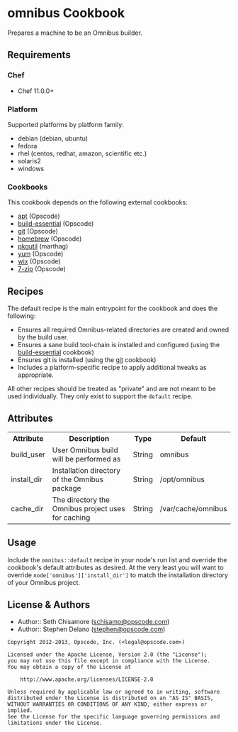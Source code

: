 omnibus Cookbook
================
Prepares a machine to be an Omnibus builder.


Requirements
------------
### Chef
- Chef 11.0.0+

### Platform
Supported platforms by platform family:

- debian (debian, ubuntu)
- fedora
- rhel (centos, redhat, amazon, scientific etc.)
- solaris2
- windows

### Cookbooks
This cookbook depends on the following external cookbooks:

- [apt](http://community.opscode.com/cookbooks/apt) (Opscode)
- [build-essential](http://community.opscode.com/cookbooks/build-essential) (Opscode)
- [git](http://community.opscode.com/cookbooks/git) (Opscode)
- [homebrew](http://community.opscode.com/cookbooks/homebrew) (Opscode)
- [pkgutil](http://community.opscode.com/cookbooks/pkgutil) (marthag)
- [yum](http://community.opscode.com/cookbooks/yum) (Opscode)
- [wix](http://community.opscode.com/cookbooks/wix) (Opscode)
- [7-zip](http://community.opscode.com/cookbooks/7-zip) (Opscode)


Recipes
-------
The default recipe is the main entrypoint for the cookbook and does the following:

- Ensures all required Omnibus-related directories are created and owned by the build user.
- Ensures a sane build tool-chain is installed and configured (using the [build-essential](http://community.opscode.com/cookbooks/build-essential) cookbook)
- Ensures git is installed (using the [git](http://community.opscode.com/cookbooks/git) cookbook)
- Includes a platform-specific recipe to apply additional tweaks as appropriate.

All other recipes should be treated as "private" and are not meant to be used individually. They only exist to support the `default` recipe.


Attributes
----------
<table>
  <tr>
    <th>Attribute</th>
    <th>Description</th>
    <th>Type</th>
    <th>Default</th>
  </tr>
  <tr>
    <td>build_user</td>
    <td>User Omnibus build will be performed as</td>
    <td>String</td>
    <td>omnibus</td>
  </tr>
  <tr>
    <td>install_dir</td>
    <td>Installation directory of the Omnibus package</td>
    <td>String</td>
    <td>/opt/omnibus</td>
  </tr>
  <tr>
    <td>cache_dir</td>
    <td>The directory the Omnibus project uses for caching</td>
    <td>String</td>
    <td>/var/cache/omnibus</td>
  </tr>
</table>


Usage
-----
Include the `omnibus::default` recipe in your node's run list and override the cookbook's default attributes as desired. At the very least you will want to override `node['omnibus']['install_dir']` to match the installation directory of your Omnibus project.


License & Authors
-----------------
- Author:: Seth Chisamore (<schisamo@opscode.com>)
- Author:: Stephen Delano (<stephen@opscode.com>)

```text
Copyright 2012-2013, Opscode, Inc. (<legal@opscode.com>)

Licensed under the Apache License, Version 2.0 (the "License");
you may not use this file except in compliance with the License.
You may obtain a copy of the License at

    http://www.apache.org/licenses/LICENSE-2.0

Unless required by applicable law or agreed to in writing, software
distributed under the License is distributed on an "AS IS" BASIS,
WITHOUT WARRANTIES OR CONDITIONS OF ANY KIND, either express or implied.
See the License for the specific language governing permissions and
limitations under the License.
```

